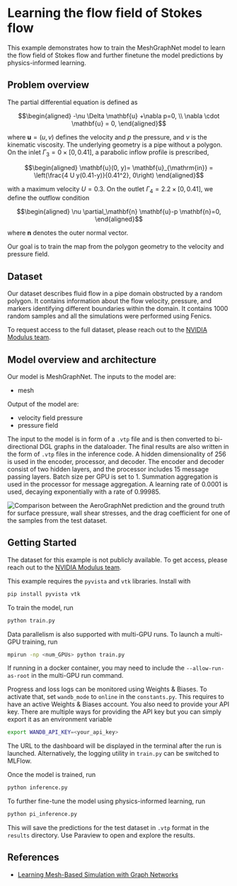 # Learning the flow field of Stokes flow 

This example demonstrates how to train the MeshGraphNet model to learn the flow field of Stokes flow and further 
finetune the model predictions by physics-informed learning. 


## Problem overview

The partial differential equation is defined as 

$$\begin{aligned}
    -\nu \Delta \mathbf{u} +\nabla p=0, \\
    \nabla \cdot \mathbf{u} = 0,
\end{aligned}$$

where $\mathbf{u} = (u, v)$ defines the velocity and $p$ the pressure, and $\nu$ is the kinematic viscosity. 
The underlying geometry is a pipe without a polygon. On the inlet $\Gamma_3=0 \times[0,0.41]$, a parabolic inflow profile is prescribed,

$$\begin{aligned}
    \mathbf{u}(0, y)= \mathbf{u}_{\mathrm{in}} = \left(\frac{4 U y(0.41-y)}{0.41^2}, 0\right)
\end{aligned}$$

with a maximum velocity $U=0.3$. On the outlet $\Gamma_4=2.2 \times[0,0.41]$, we define the outflow condition

$$\begin{aligned}
    \nu \partial_\mathbf{n} \mathbf{u}-p \mathbf{n}=0,
\end{aligned}$$

where $\mathbf{n}$ denotes the outer normal vector.

Our goal is to train the map from the polygon geometry to the velocity and pressure field. 

## Dataset

Our dataset describes fluid flow in a pipe domain obstructed by a random polygon. 
It contains information about the flow velocity, pressure, and markers identifying different boundaries within the domain.
It contains 1000 random samples and all the simulations were performed  using Fenics.

To request access to the full dataset, please reach out to the
[NVIDIA Modulus team](simnet-team@nvidia.com).

## Model overview and architecture

Our model is MeshGraphNet.  The inputs to the model are:

- mesh

Output of the model are:

- velocity field pressure
- pressure field

The input to the model is in form of a `.vtp` file and is then converted to
bi-directional DGL graphs in the dataloader. The final results are also written in the
form of `.vtp` files in the inference code. A hidden dimensionality of 256 is used in
the encoder, processor, and decoder. The encoder and decoder consist of two hidden
layers, and the processor includes 15 message passing layers. Batch size per GPU is
set to 1. Summation aggregation is used in the
processor for message aggregation. A learning rate of 0.0001 is used, decaying
exponentially with a rate of 0.99985.

![Comparison between the AeroGraphNet prediction and the
ground truth for surface pressure, wall shear stresses, and the drag coefficient for one
of the samples from the test dataset.](../../../docs/img/ahmed_body_results.png)


## Getting Started

The dataset for this example is not publicly available. To get access, please reach out
to the [NVIDIA Modulus team](simnet-team@nvidia.com).

This example requires the `pyvista` and `vtk` libraries. Install with

```bash
pip install pyvista vtk
```

To train the model, run

```bash
python train.py
```

Data parallelism is also supported with multi-GPU runs. To launch a multi-GPU training,
run

```bash
mpirun -np <num_GPUs> python train.py
```

If running in a docker container, you may need to include the `--allow-run-as-root` in
the multi-GPU run command.

Progress and loss logs can be monitored using Weights & Biases. To activate that,
set `wandb_mode` to `online` in the `constants.py`. This requires to have an active
Weights & Biases account. You also need to provide your API key. There are multiple ways
for providing the API key but you can simply export it as an environment variable

```bash
export WANDB_API_KEY=<your_api_key>
```

The URL to the dashboard will be displayed in the terminal after the run is launched.
Alternatively, the logging utility in `train.py` can be switched to MLFlow.

Once the model is trained, run

```bash
python inference.py
```

To further fine-tune the model using physics-informed learning, run

```bash
python pi_inference.py
```

This will save the predictions for the test dataset in `.vtp` format in the `results`
directory. Use Paraview to open and explore the results.

## References

- [Learning Mesh-Based Simulation with Graph Networks](https://arxiv.org/abs/2010.03409)
